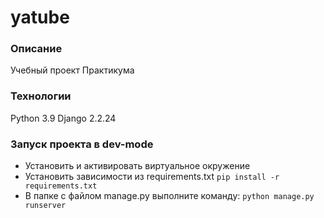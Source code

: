 # yatube
### Описание
Учебный проект Практикума
### Технологии
Python 3.9
Django 2.2.24
### Запуск проекта в dev-mode
- Установить и активировать виртуальное окружение
- Установить зависимости из requirements.txt
```pip install -r requirements.txt```
- В папке с файлом manage.py выполните команду:
```python manage.py runserver```